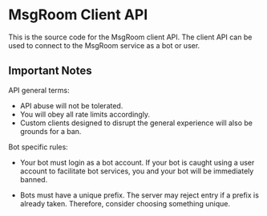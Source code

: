 # MsgRoom Client API

This is the source code for the MsgRoom client API. The client API can be used to connect to the MsgRoom service as a bot or user.

## Important Notes

API general terms:
  
  - API abuse will not be tolerated.
  - You will obey all rate limits accordingly.
  - Custom clients designed to disrupt the general experience will also be grounds for a ban.

Bot specific rules:
  
  - Your bot must login as a bot account. If your bot is caught using a user account to facilitate bot services, you and your bot will be immediately banned.

  - Bots must have a unique prefix. The server may reject entry if a prefix is already taken. Therefore, consider choosing something unique.